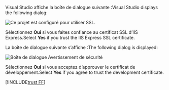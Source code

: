 <span data-ttu-id="02dac-101">Visual Studio affiche la boîte de dialogue suivante :</span><span class="sxs-lookup"><span data-stu-id="02dac-101">Visual Studio displays the following dialog:</span></span>

![Ce projet est configuré pour utiliser SSL.](~/getting-started/_static/trustCert.png)

<span data-ttu-id="02dac-105">Sélectionnez **Oui** si vous faites confiance au certificat SSL d’IIS Express.</span><span class="sxs-lookup"><span data-stu-id="02dac-105">Select **Yes** if you trust the IIS Express SSL certificate.</span></span>

<span data-ttu-id="02dac-106">La boîte de dialogue suivante s’affiche :</span><span class="sxs-lookup"><span data-stu-id="02dac-106">The following dialog is displayed:</span></span>

![Boîte de dialogue Avertissement de sécurité](~/getting-started/_static/cert.png)

<span data-ttu-id="02dac-108">Sélectionnez **Oui** si vous acceptez d’approuver le certificat de développement.</span><span class="sxs-lookup"><span data-stu-id="02dac-108">Select **Yes** if you agree to trust the development certificate.</span></span>

[!INCLUDE[trust FF](~/includes/trust-ff.md)]